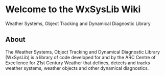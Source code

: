 # Welcome to the WxSysLib Wiki
Weather Systems, Object Tracking and Dynamical Diagnostic Library

## About
The Weather Systems, Object Tracking and Dynamical Diagnostic Library (WxSysLib) is a library of code developed for and by the ARC Centre of Excellence for 21st Century Weather that defines, detects and tracks weather systems, weather objects and other dynamical diagnostics. 
